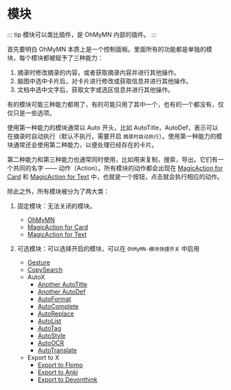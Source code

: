 # 模块
::: tip
模块可以类比插件，是 OhMyMN 内部的插件。
:::

首先要明白 OhMyMN 本质上是一个控制面板。里面所有的功能都是单独的模块，每个模块都被赋予了三种能力：

1. 摘录时修改摘录的内容，或者获取摘录内容并进行其他操作。
2. 脑图中选中卡片后，对卡片进行修改或获取信息并进行其他操作。
3. 文档中选中文字后，获取文字或选区信息并进行其他操作。

有的模块可能三种能力都用了，有的可能只用了其中一个，也有的一个都没有，仅仅只是一些选项。

使用第一种能力的模块通常以 Auto 开头，比如 AutoTitle，AutoDef，表示可以在摘录时自动执行（默认不执行，需要开启 `摘录时自动执行`）。使用第一种能力的模块通常还会使用第二种能力，以便处理已经存在的卡片。

第二种能力和第三种能力也通常同时使用，比如用来复制，搜索，导出。它们有一个共同的名字 —— 动作（Action）。所有模块的动作都会出现在 [MagicAction for Card](../modules//magicaction4card.md) 和 [MagicAction for Text](../modules/magicaction4text.md) 中，也就是一个按钮，点击就会执行相应的动作。

除此之外，所有模块被分为了两大类：

1. 固定模块：无法关闭的模块。

   - [OhMyMN](/guide/modules/ohmymn)
   - [MagicAction for Card](/guide/modules/magicaction4card)
   - [MagicAction for Text](/guide/modules/magicaction4text)

2. 可选模块：可以选择开启的模块，可以在 `OhMyMN-模块快捷开关` 中启用

   - [Gesture](/guide/modules/gesture)
   - [CopySearch](/guide/modules/copysearch)
   - AutoX
     - [Another AutoTitle](/guide/modules/anotherautotitle)
     - [Another AutoDef](/guide/modules/anotherautodef)
     - [AutoFormat](/guide/modules/AutoFormatd)
     - [AutoComplete](/guide/modules/autocomplete)
     - [AutoReplace](/guide/modules/autoreplace)
     - [AutoList](/guide/modules/autolist)
     - [AutoTag](/guide/modules/autotag)
     - [AutoStyle](/guide/modules/autostyle)
     - [AutoOCR](/guide/modules/autoocr)
     - [AutoTranslate](/guide/modules/autotranslate)
   - Export to X
     - [Export to Flomo](/guide/modules/export2anki)
     - [Export to Anki](/guide/modules/export2flomo)
     - [Export to Devonthink](/guide/modules/export2devonthink.md)
